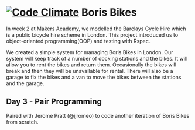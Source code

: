 [![Code Climate](https://codeclimate.com/github/leopoldkwok/Boris-Leo/badges/gpa.svg)](https://codeclimate.com/github/leopoldkwok/Boris-Leo)
Boris Bikes
============

In week 2 at Makers Academy, we modelled the Barclays Cycle Hire which is a public bicycle hire scheme in London. This project introduced us to object-oriented programming(OOP) and testing with Rspec.

We created a simple system for managing Boris Bikes in London. Our system will keep track of a number of docking stations and the bikes. It will allow you to rent the bikes and return them. Occasionally the bikes will break and then they will be unavailable for rental. There will also be a garage to fix the bikes and a van to move the bikes between the stations and the garage.

Day 3 - Pair Programming
------------------------

Paired with Jerome Pratt (@jjromeo) to code another iteration of Boris Bikes from scratch.